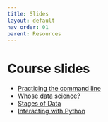 ```yaml
---
title: Slides
layout: default
nav_order: 01
parent: Resources
---
```


# Course slides

- [Practicing the command line](/assets/pdf/commandline.pdf)
- [Whose data science?](/assets/pdf/0206whosedatascience.pdf)
- [Stages of Data](/assets/pdf/0208stagesofdata.pdf)
- [Interacting with Python](/assets/pdf/0215interactingwithPython.pdf)